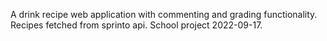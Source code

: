 A drink recipe web application with commenting and grading functionality. Recipes fetched from sprinto api.
School project 2022-09-17.

